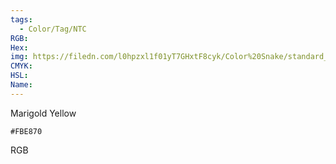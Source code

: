 ```yaml
---
tags:
  - Color/Tag/NTC
RGB:
Hex:
img: https://filedn.com/l0hpzxl1f01yT7GHxtF8cyk/Color%20Snake/standard_csv_to_svg/%23/FBE870.svg
CMYK:
HSL:
Name:
---
```

Marigold Yellow
```palette
#FBE870
```
RGB
